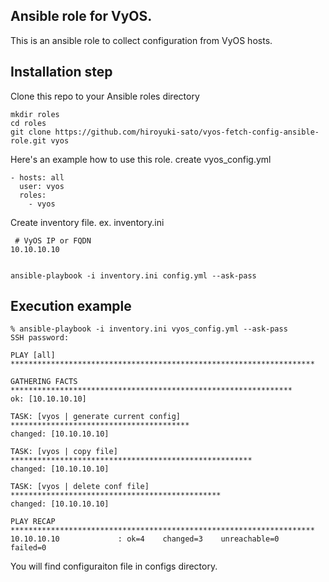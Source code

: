 ## Ansible role for VyOS.

This is an ansible role to collect configuration from VyOS hosts.

## Installation step

Clone this repo to your Ansible roles directory

    mkdir roles
    cd roles
    git clone https://github.com/hiroyuki-sato/vyos-fetch-config-ansible-role.git vyos


Here's an example how to use this role. create vyos_config.yml

    - hosts: all
      user: vyos
      roles: 
        - vyos

Create inventory file. ex. inventory.ini

     # VyOS IP or FQDN
    10.10.10.10


    ansible-playbook -i inventory.ini config.yml --ask-pass

## Execution example


    % ansible-playbook -i inventory.ini vyos_config.yml --ask-pass
    SSH password: 
    
    PLAY [all] ******************************************************************** 
    
    GATHERING FACTS *************************************************************** 
    ok: [10.10.10.10]
    
    TASK: [vyos | generate current config] **************************************** 
    changed: [10.10.10.10]
    
    TASK: [vyos | copy file] ****************************************************** 
    changed: [10.10.10.10]
    
    TASK: [vyos | delete conf file] *********************************************** 
    changed: [10.10.10.10]
    
    PLAY RECAP ******************************************************************** 
    10.10.10.10             : ok=4    changed=3    unreachable=0    failed=0   


You will find configuraiton file in configs directory. 



